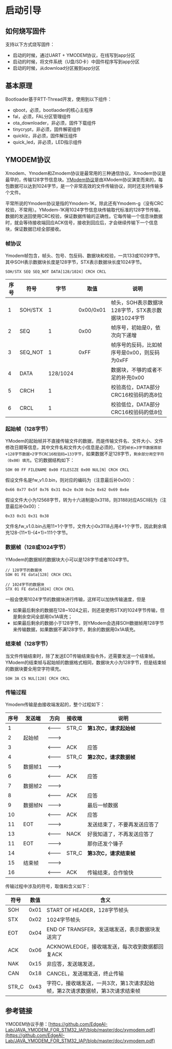 # 启动引导

## 如何烧写固件

支持以下方式烧写固件：

- 启动的时候，通过UART + YMODEM协议，在线写到app分区
- 启动的时候，将文件系统（U盘/SD卡）中固件程序写到app分区
- 启动的时候，从download分区搬到app分区

## 基本原理

Bootloader基于RTT-Thread开发，使用到以下组件：

- qboot，必须，bootlaoder的核心主程序
- fal，必须，FAL分区管理组件
- ota_downloader，非必须，固件下载组件
- tinycrypt，非必须，固件解密组件
- quicklz，非必须，固件解压组件
- quick_led，非必须，LED指示组件

## YMODEM协议

Xmodem、Ymodem和Zmodem协议是最常用的三种通信协议。Xmodem协议是最早的，传输128字节信息块。[YModem协议](https://github.com/EdgeAI-Lab/JAVA_YMODEM_FOR_STM32_IAP/blob/master/doc/xymodem.pdf)是由XModem协议演变而来的，每包数据可以达到1024字节，是一个非常高效的文件传输协议，同时还支持传输多个文件。

平常所说的Ymodem协议是指的Ymodem-1K，除此还有Ymodem-g（没有CRC校验，不常用）。YModem-1K用1024字节信息块传输取代标准的128字节传输，数据的发送回使用CRC校验，保证数据传输的正确性。它每传输一个信息块数据时，就会等待接收端回应ACK信号，接收到回应后，才会继续传输下一个信息块，保证数据已经全部接收。

### 帧协议

Ymodem帧包含，帧头、包号、包反码、数据块和校验，一共133或1029字节。其中SOH表示数据块长度是128字节，STX表示数据块长度1024字节。

```
SOH/STX SEQ SEQ_NOT DATA[128/1024] CRCH CRCL
```

|序号|符号|字节|取值|说明|
|---|---|---|---|---|
|1|SOH/STX|1|0x00/0x01|帧头，SOH表示数据块128字节，STX表示数据块1024字节|
|2|SEQ|1|0x00|帧序号，初始是0，依次向下递增|
|3|SEQ_NOT|1|0xFF|帧序号的反码，比如帧序号是0x00，则反码为0xFF|
|4|DATA|128/1024||数据块，不够的或者不足的补充0x00|
|5|CRCH|1||校验高位，DATA部分CRC16校验码的高8位|
|6|CRCL|1||校验低位，DATA部分CRC16校验码的低8位|

### 起始帧（128字节）

YModem的起始帧并不直接传输文件的数据，而是传输文件名、文件大小、文件修改日期等信息，其中文件名和文件大小信息是必须的，它的`帧长=3字节数据首部+128字节数据+2字节CRC16校验码=133字节`，如果数据不足128字节，`剩余部分用空字符（0x00）填充`。它的数据结构如下：

```
SOH 00 FF FILENAME 0x00 FILESIZE 0x00 NUL[N] CRCH CRCL
```

假设文件名是fw_v1.0.bin，则对应的编码为（注意最后补0x00）：

```
0x66 0x77 0x5f 0x76 0x31 0x2e 0x30 0x2e 0x62 0x69 0x6e
```

假设文件大小为12568字节，转为十六进制是0x3118，则3188对应ASCII码为（注意最后补0x00）：

```
0x33 0x31 0x31 0x38
```

文件名fw_v1.0.bin占用11+1个字节，文件大小0x3118占用4+1个字节，因此剩余填充128-(11+1)-(4+1)=111个字节。

### 数据帧（128或1024字节）

YModem的数据帧的数据块大小可以是128字节或者1024字节。

```
// 128字节的数据块
SOH 01 FE data[128] CRCH CRCL

// 1024字节的数据块
STX 01 FE data[1024] CRCH CRCL
```

一般会使用1024字节的数据块进行传输，这样可以加快传输速度，但是

- 如果最后剩余的数据在128~1024之前，则还是使用STX的1024字节传输，但是剩余空间全部用0x1A填充；
- 如果最后剩余的数据小于128字节，则YModem会选择SOH数据帧用128字节来传输数据，如果数据不满128字节，剩余的数据用0x1A填充。

### 结束帧（128字节）

当文件传输结束时，除了发送EOT传输结束指令外，还需要发送一个结束帧。YModem的结束帧与起始帧的数据格式相同，数据块大小为128字节，但是结束帧的数据块要全用空字符填充。

```
SOH 3A C5 NUL[128] CRCH CRCL
```

### 传输过程

Ymodem传输是由接收端发起的，整个过程如下：

|序号|发送端|方向|接收端|说明|
|---|---|---|---|---|
|1||<---|STR_C|**第1次C，请求起始帧**|
|2|起始帧|--->||
|3||<---|ACK|应答|
|4||<---|STR_C|**第2次C，请求数据帧**|
|5|数据帧1|--->||
|6||<---|ACK|应答|
|7|数据帧2|--->||
|8||<---|ACK|应答|
|9|数据帧N|--->||最后一帧数据|
|10||<---|ACK|应答|
|11|EOT|--->||发送结束了，不要再发送应答了|
|13||<---|NACK|好我知道了，不再发送应答了|
|11|EOT|--->||那你还发个锤子|
|14||<---|STR_C|**第3次C，请求结束帧**|
|15|结束帧|--->||
|16||<---|ACK|传输结束，合作愉快|

传输过程中涉及的符号，取值和含义如下：

|符号|数值|含义|
|---|---|---|
|SOH | 0x01  | START OF HEADER，128字节帧头|
|STX | 0x02  | 1024字节帧头|
|EOT | 0x04  | END OF TRANSFER，发送端发送，表示数据块发送完了|
|ACK | 0x06  | ACKNOWLEDGE，接收端发送，每次收到数据都回复ACK|
|NAK | 0x15  | 非应答，发送端发送，|
|CAN | 0x18  | CANCEL，发送端发送，终止传输|
|STR_C | 0x43 |字符C，接收端发送，一共3次，第1次请求起始帧，第2次请求数据帧，第3次请求结束帧|

## 参考链接

YMODEM协议手册：[https://github.com/EdgeAI-Lab/JAVA_YMODEM_FOR_STM32_IAP/blob/master/doc/xymodem.pdf](https://github.com/EdgeAI-Lab/JAVA_YMODEM_FOR_STM32_IAP/blob/master/doc/xymodem.pdf)
